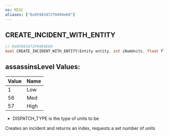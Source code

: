 ```yaml
---
ns: MISC
aliases: ["0x05983472f0494e60"]
---
```

## CREATE_INCIDENT_WITH_ENTITY

```c
// 0x05983472F0494E60
bool CREATE_INCIDENT_WITH_ENTITY(Entity entity, int iNumUnits, float fTime, int iOverrideRelGroupHash, int assassinsLevel);
```

## assassinsLevel Values:
| Value | Name |
| --- | --- |
| 1 | Low |
| 56 | Med |
| 57 | High |


- DISPATCH_TYPE is the type of units to be

Creates an incident and returns an index, requests a set number of units

